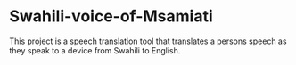 # Swahili-voice-of-Msamiati
This project is a speech translation tool that translates a persons speech as they speak to a device from Swahili to English.
